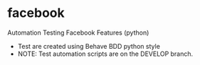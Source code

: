 # facebook
Automation Testing Facebook Features (python)
- Test are created using Behave BDD python style
- NOTE: Test automation scripts are on the DEVELOP branch.
